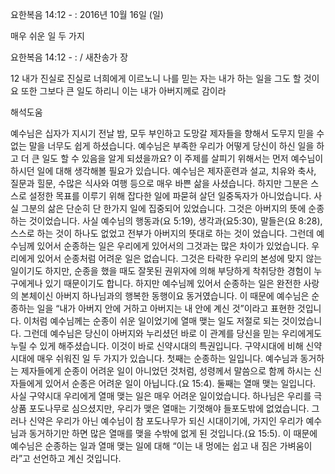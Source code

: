 요한복음 14:12 - : 
2016년 10월 16일 (일)

매우 쉬운 일 두 가지



요한복음 14:12 - : / 새찬송가  장


12 내가 진실로 진실로 너희에게 이르노니 나를 믿는 자는 내가 하는 일을 그도 할 것이요 또한 그보다 큰 일도 하리니 이는 내가 아버지께로 감이라

해석도움





예수님은 십자가 지시기 전날 밤, 모두 부인하고 도망갈 제자들을 향해서 도무지 믿을 수 없는 말을 너무도 쉽게 하셨습니다.
예수님은 부족한 우리가 어떻게 당신이 하신 일을 하고 더 큰 일도 할 수 있음을 알게 되셨을까요? 이 주제를 살피기 위해서는 먼저 예수님이 하시던 일에 대해 생각해볼 필요가 있습니다. 예수님은 제자훈련과 설교, 치유와 축사, 질문과 힐문, 수많은 식사와 여행 등으로 매우 바쁜 삶을 사셨습니다. 하지만 그분은 스스로 설정한 목표를 이루기 위해 잡다한 일에 파묻혀 살던 일중독자가 아니었습니다. 사실 그분의 삶은 단순히 단 한가지 일에 집중되어 있었습니다. 그것은 아버지의 뜻에 순종하는 것이었습니다.
사실 예수님의 행동과(요 5:19), 생각과(요5:30), 말들은(요 8:28), 스스로 하는 것이 하나도 없었고 전부가 아버지의 뜻대로 하는 것이 었습니다. 
그런데 예수님께 있어서 순종하는 일은 우리에게 있어서의 그것과는 많은 차이가 있었습니다. 우리에게 있어서 순종처럼 어려운 일은 없습니다. 그것은 타락한 우리의 본성에 맞지 않는 일이기도 하지만, 순종을 했을 때도 잘못된 권위자에 의해 부당하게 착취당한 경험이 누구에게나 있기 때문이기도 합니다.
하지만 예수님께 있어서 순종하는 일은 완전한 사랑의 본체이신 아버지 하나님과의 행복한 동행이요 동거였습니다. 이 때문에 예수님은 순종하는 일을 “내가 아버지 안에 거하고 아버지는 내 안에 계신 것”이라고 표현한 것입니다. 이처럼 예수님께는 순종이 쉬운 일이었기에 열매 맺는 일도 저절로 되는 것이었습니다.
그런데 예수님은 당신이 아버지와 누리셨던 바로 이 관계를 당신을 믿는 우리에게도 누릴 수 있게 해주셨습니다. 이것이 바로 신약시대의 특권입니다.
구약시대에 비해 신약시대에 매우 쉬워진 일 두 가지가 있습니다.
첫째는 순종하는 일입니다.
예수님과 동거하는 제자들에게 순종이 어려운 일이 아니었던 것처럼, 성령께서 말씀으로 함께 하시는 신자들에게 있어서 순종은 어려운 일이 아닙니다.(요 15:4).
둘째는 열매 맺는 일입니다.
사실 구약시대 우리에게 열매 맺는 일은 매우 어려운 일이었습니다.
하나님은 우리를 극상품 포도나무로 심으셨지만, 우리가 맺은 열매는 기껏해야 들포도밖에 없었습니다. 그러나 신약은 우리가 아닌 예수님이 참 포도나무가 되신 시대이기에, 가지인 우리가 예수님과 동거하기만 하면 많은 열매를 맺을 수밖에 없게 된 것입니다.(요 15:5).
이 때문에 예수님은 순종하는 일과 열매 맺는 일에 대해 “이는 내 멍에는 쉽고 내 짐은 가벼움이라”고 선언하고 계신 것입니다.
